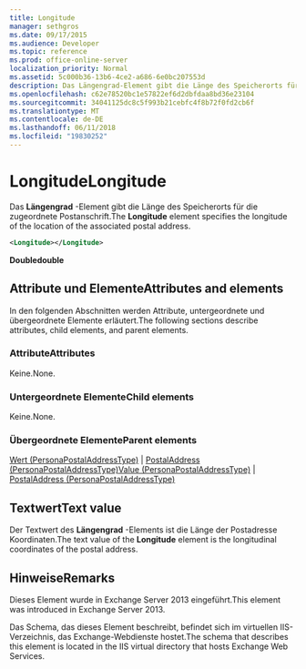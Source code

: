 ```yaml
---
title: Longitude
manager: sethgros
ms.date: 09/17/2015
ms.audience: Developer
ms.topic: reference
ms.prod: office-online-server
localization_priority: Normal
ms.assetid: 5c000b36-13b6-4ce2-a686-6e0bc207553d
description: Das Längengrad-Element gibt die Länge des Speicherorts für die zugeordnete Postanschrift.
ms.openlocfilehash: c62e78520bc1e57822ef6d2dbfdaa8bd36e23104
ms.sourcegitcommit: 34041125dc8c5f993b21cebfc4f8b72f0fd2cb6f
ms.translationtype: MT
ms.contentlocale: de-DE
ms.lasthandoff: 06/11/2018
ms.locfileid: "19830252"
---
```

# <a name="longitude"></a><span data-ttu-id="bf8ab-103">Longitude</span><span class="sxs-lookup"><span data-stu-id="bf8ab-103">Longitude</span></span>

<span data-ttu-id="bf8ab-104">Das **Längengrad** -Element gibt die Länge des Speicherorts für die zugeordnete Postanschrift.</span><span class="sxs-lookup"><span data-stu-id="bf8ab-104">The **Longitude** element specifies the longitude of the location of the associated postal address.</span></span> 
  
```XML
<Longitude></Longitude>
```

 <span data-ttu-id="bf8ab-105">**Double**</span><span class="sxs-lookup"><span data-stu-id="bf8ab-105">**double**</span></span>
## <a name="attributes-and-elements"></a><span data-ttu-id="bf8ab-106">Attribute und Elemente</span><span class="sxs-lookup"><span data-stu-id="bf8ab-106">Attributes and elements</span></span>

<span data-ttu-id="bf8ab-107">In den folgenden Abschnitten werden Attribute, untergeordnete und übergeordnete Elemente erläutert.</span><span class="sxs-lookup"><span data-stu-id="bf8ab-107">The following sections describe attributes, child elements, and parent elements.</span></span>
  
### <a name="attributes"></a><span data-ttu-id="bf8ab-108">Attribute</span><span class="sxs-lookup"><span data-stu-id="bf8ab-108">Attributes</span></span>

<span data-ttu-id="bf8ab-109">Keine.</span><span class="sxs-lookup"><span data-stu-id="bf8ab-109">None.</span></span>
  
### <a name="child-elements"></a><span data-ttu-id="bf8ab-110">Untergeordnete Elemente</span><span class="sxs-lookup"><span data-stu-id="bf8ab-110">Child elements</span></span>

<span data-ttu-id="bf8ab-111">Keine.</span><span class="sxs-lookup"><span data-stu-id="bf8ab-111">None.</span></span>
  
### <a name="parent-elements"></a><span data-ttu-id="bf8ab-112">Übergeordnete Elemente</span><span class="sxs-lookup"><span data-stu-id="bf8ab-112">Parent elements</span></span>

<span data-ttu-id="bf8ab-113">[Wert (PersonaPostalAddressType)](value-personapostaladdresstype.md) | [PostalAddress (PersonaPostalAddressType)](postaladdress-personapostaladdresstype.md)</span><span class="sxs-lookup"><span data-stu-id="bf8ab-113">[Value (PersonaPostalAddressType)](value-personapostaladdresstype.md) | [PostalAddress (PersonaPostalAddressType)](postaladdress-personapostaladdresstype.md)</span></span>
  
## <a name="text-value"></a><span data-ttu-id="bf8ab-114">Textwert</span><span class="sxs-lookup"><span data-stu-id="bf8ab-114">Text value</span></span>

<span data-ttu-id="bf8ab-115">Der Textwert des **Längengrad** -Elements ist die Länge der Postadresse Koordinaten.</span><span class="sxs-lookup"><span data-stu-id="bf8ab-115">The text value of the **Longitude** element is the longitudinal coordinates of the postal address.</span></span> 
  
## <a name="remarks"></a><span data-ttu-id="bf8ab-116">Hinweise</span><span class="sxs-lookup"><span data-stu-id="bf8ab-116">Remarks</span></span>

<span data-ttu-id="bf8ab-117">Dieses Element wurde in Exchange Server 2013 eingeführt.</span><span class="sxs-lookup"><span data-stu-id="bf8ab-117">This element was introduced in Exchange Server 2013.</span></span>
  
<span data-ttu-id="bf8ab-118">Das Schema, das dieses Element beschreibt, befindet sich im virtuellen IIS-Verzeichnis, das Exchange-Webdienste hostet.</span><span class="sxs-lookup"><span data-stu-id="bf8ab-118">The schema that describes this element is located in the IIS virtual directory that hosts Exchange Web Services.</span></span>
  

